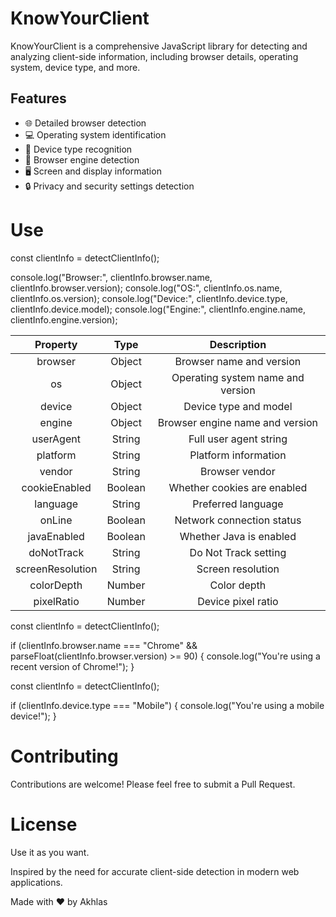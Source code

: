 
# KnowYourClient

KnowYourClient is a comprehensive JavaScript library for detecting and analyzing client-side information, including browser details, operating system, device type, and more.

## Features

- 🌐 Detailed browser detection
- 💻 Operating system identification
- 📱 Device type recognition
- 🚀 Browser engine detection
- 🖥️ Screen and display information
- 🔒 Privacy and security settings detection

# Use
<script src="knowyourclient.js"></script>

const clientInfo = detectClientInfo();

console.log("Browser:", clientInfo.browser.name, clientInfo.browser.version);
console.log("OS:", clientInfo.os.name, clientInfo.os.version);
console.log("Device:", clientInfo.device.type, clientInfo.device.model);
console.log("Engine:", clientInfo.engine.name, clientInfo.engine.version);

|     Property     |   Type  |            Description            |
|:----------------:|:-------:|:---------------------------------:|
| browser          | Object  | Browser name and version          |
| os               | Object  | Operating system name and version |
| device           | Object  | Device type and model             |
| engine           | Object  | Browser engine name and version   |
| userAgent        | String  | Full user agent string            |
| platform         | String  | Platform information              |
| vendor           | String  | Browser vendor                    |
| cookieEnabled    | Boolean | Whether cookies are enabled       |
| language         | String  | Preferred language                |
| onLine           | Boolean | Network connection status         |
| javaEnabled      | Boolean | Whether Java is enabled           |
| doNotTrack       | String  | Do Not Track setting              |
| screenResolution | String  | Screen resolution                 |
| colorDepth       | Number  | Color depth                       |
| pixelRatio       | Number  | Device pixel ratio                |

const clientInfo = detectClientInfo();

if (clientInfo.browser.name === "Chrome" && parseFloat(clientInfo.browser.version) >= 90) {
  console.log("You're using a recent version of Chrome!");
}

const clientInfo = detectClientInfo();

if (clientInfo.device.type === "Mobile") {
  console.log("You're using a mobile device!");
}

# Contributing
Contributions are welcome! Please feel free to submit a Pull Request.

# License
Use it as you want.

Inspired by the need for accurate client-side detection in modern web applications.


Made with ❤️ by Akhlas
